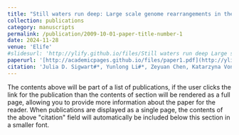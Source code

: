 ```yaml
---
title: "Still waters run deep: Large scale genome rearrangements in the evolution of morphologically conservative Polyplacophora"
collection: publications
category: manuscripts
permalink: /publication/2009-10-01-paper-title-number-1
date: 2024-11-28
venue: 'Elife'
#slidesurl: 'http://ylify.github.io/files/Still waters run deep Large scale genome rearrangements in the evolution of morphologically conservative Polyplacophora.pdf'
paperurl: '[http://academicpages.github.io/files/paper1.pdf](http://ylify.github.io/files/Still waters run deep Large scale genome rearrangements in the evolution of morphologically conservative Polyplacophora.pdf)'
citation: 'Julia D. Sigwart#*, Yunlong Li#*, Zeyuan Chen, Katarzyna Vončina, Jin Sun*. (2024). &quot;Still waters run deep: Large scale genome rearrangements in the evolution of morphologically conservative Polyplacophora&quot; <i>Elife</i>. 1:RP102542. doi: 10.7554/eLife.102542.1'
---
```


The contents above will be part of a list of publications, if the user clicks the link for the publication than the contents of section will be rendered as a full page, allowing you to provide more information about the paper for the reader. When publications are displayed as a single page, the contents of the above "citation" field will automatically be included below this section in a smaller font.
